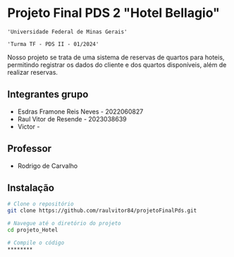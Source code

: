 # Projeto Final PDS 2 "Hotel Bellagio"

    'Universidade Federal de Minas Gerais'

    'Turma TF - PDS II - 01/2024'

Nosso projeto se trata de uma sistema de reservas de quartos para hoteis, permitindo registrar os dados do cliente e dos quartos disponíveis, além de realizar reservas.

## Integrantes grupo

* Esdras Framone Reis Neves - 2022060827
* Raul Vitor de Resende - 2023038639
* Victor - 

## Professor

* Rodrigo de Carvalho

## Instalação



```bash
# Clone o repositório
git clone https://github.com/raulvitor84/projetoFinalPds.git

# Navegue até o diretório do projeto
cd projeto_Hotel

# Compile o código
********
